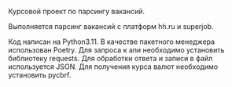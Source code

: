 Курсовой проект по парсингу вакансий.

Выполняется парсинг вакансий с платформ hh.ru и superjob.

Код написан на Python3.11.
В качестве пакетного менеджера использован Poetry.
Для запроса к апи необходимо установить библиотеку requests.
Для обработки ответа и записи в файл используется JSON.
Для получения курса валют необходимо установить pycbrf.
